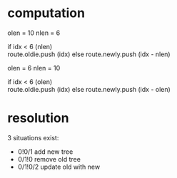    
# computation

olen = 10
nlen = 6

if idx < 6 (nlen)  
  route.oldie.push (idx)
else
  route.newly.push (idx - nlen)  

olen = 6
nlen = 10

if idx < 6 (olen)  
  route.oldie.push (idx)
else
  route.newly.push (idx - olen)  

# resolution

3 situations exist:

- 0!0/1 add new tree
- 0/1!0 remove old tree
- 0/1!0/2 update old with new








